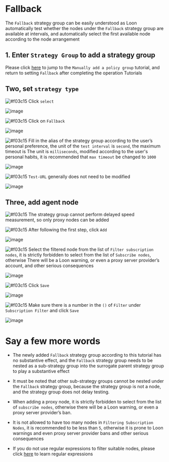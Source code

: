 # Fallback

The `Fallback` strategy group can be easily understood as Loon automatically test whether the nodes under the `Fallback` strategy group are available at intervals, and automatically select the first available node according to the node arrangement

## 1. Enter `Strategy Group` to add a strategy group

Please click [here](https://github.com/TiyNa/LoonManual/blob/main/Plus_EN/New_Proxy_Group_EN.md) to jump to the `Manually add a policy group` tutorial, and return to setting `Fallback` after completing the operation Tutorials

## Two, set `strategy type`

![#f03c15](https://placehold.it/15/f03c15/000000?text=+) Click `select`

![image](https://raw.githubusercontent.com/TiyNa/LoonManualimg/main/Plus/URL-Test_1.jpg)

![#f03c15](https://placehold.it/15/f03c15/000000?text=+) Click on `Fallback`

![image](https://raw.githubusercontent.com/TiyNa/LoonManualimg/main/Plus/Fallback_1.jpg)

![#f03c15](https://placehold.it/15/f03c15/000000?text=+) Fill in the alias of the strategy group according to the user’s personal preference, the unit of the `test interval` is `second`, the maximum timeout is The unit is `milliseconds`, modified according to the user's personal habits, it is recommended that `max timeout` be changed to `1000`

![image](https://raw.githubusercontent.com/TiyNa/LoonManualimg/main/Plus/Fallback_2.jpg)

![#f03c15](https://placehold.it/15/f03c15/000000?text=+) `Test-URL` generally does not need to be modified

![image](https://raw.githubusercontent.com/TiyNa/LoonManualimg/main/Plus/Fallback_3.jpg)

## Three, add agent node

![#f03c15](https://placehold.it/15/f03c15/000000?text=+) The strategy group cannot perform delayed speed measurement, so only proxy nodes can be added

![#f03c15](https://placehold.it/15/f03c15/000000?text=+) After following the first step, click `Add`

![image](https://raw.githubusercontent.com/TiyNa/LoonManualimg/main/Plus/Fallback_4.jpg)

![#f03c15](https://placehold.it/15/f03c15/000000?text=+) Select the filtered node from the list of `Filter subscription nodes`, it is strictly forbidden to select from the list of `Subscribe nodes`, otherwise There will be a Loon warning, or even a proxy server provider’s account, and other serious consequences

![image](https://raw.githubusercontent.com/TiyNa/LoonManualimg/main/Plus/Fallback_5.jpg)

![#f03c15](https://placehold.it/15/f03c15/000000?text=+) Click `Save`

![image](https://raw.githubusercontent.com/TiyNa/LoonManualimg/main/Plus/Fallback_6.jpg)

![#f03c15](https://placehold.it/15/f03c15/000000?text=+) Make sure there is a number in the `()` of `Filter` under `Subscription Filter` and click `Save`

![image](https://raw.githubusercontent.com/TiyNa/LoonManualimg/main/Plus/Fallback_7.jpg)

# Say a few more words

- The newly added `Fallback` strategy group according to this tutorial has no substantive effect, and the `Fallback` strategy group needs to be nested as a sub-strategy group into the surrogate parent strategy group to play a substantive effect

- It must be noted that other sub-strategy groups cannot be nested under the `Fallback` strategy group, because the strategy group is not a node, and the strategy group does not delay testing.

- When adding a proxy node, it is strictly forbidden to select from the list of `subscribe nodes`, otherwise there will be a Loon warning, or even a proxy server provider’s ban.

- It is not allowed to have too many nodes in `Filtering Subscription Nodes`, it is recommended to be less than `5`, otherwise it is prone to Loon warnings and even proxy server provider bans and other serious consequences

- If you do not use regular expressions to filter suitable nodes, please click [here](https://github.com/TiyNa/LoonManual/blob/main/Plus_EN/Regex_EN.md) to learn regular expressions
